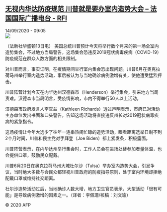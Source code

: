 <!--1600070130000-->
[无视内华达防疫规范 川普就是要办室内造势大会 – 法国国际广播电台 - RFI](http://www.rfi.fr//cn/contenu/20200914-%E6%97%A0%E8%A7%86%E5%86%85%E5%8D%8E%E8%BE%BE%E9%98%B2%E7%96%AB%E8%A7%84%E8%8C%83-%E5%B7%9D%E6%99%AE%E5%B0%B1%E6%98%AF%E8%A6%81%E5%8A%9E%E5%AE%A4%E5%86%85%E9%80%A0%E5%8A%BF%E5%A4%A7%E4%BC%9A)
------

<div>14/09/2020 - 09:05</div><img src="https://s.rfi.fr/media/display/c6207e96-f65d-11ea-9301-005056a964fe/w:310/p:16x9/int0006b.200914150503.jpg"><div class="t-content__body u-clearfix"><p>（法新社华盛顿13日电）    美国总统川普预计今天将举行数个月来的第一场全室内造势集会，不过地方当局警告，这场集会恐违反2019冠状病毒疾病（COVID-19）防疫规范在群众人数方面的相关限制。</p><p>    对川普而言，事实证明，在疫情期间举行室内集会恐出现问题。川普6月在奥克拉荷马州举行室内造势活动，事后被认为与当地确诊病例激增有关，使他遭受猛烈抨击。</p><p>    川普阵营计划今天在内华达州汉德森市（Henderson）举行集会，引来地方当局责难。汉德森市当局明言，受疫情影响，市内不得举行50人以上活动。</p><p>    汉德森市政府发言人李查兹（Kathleen Richards）透过声明表示，市府已对活动主办单位发出书面和口头警告，告知这场活动将直接违反州长对2019冠状病毒疾病的紧急指令。</p><p>    这场疫情让今年大选少了往年一连串热闹忙碌的造势活动，眼看距离选举日剩不到2个月时间，川普和民主党对手拜登（Joe Biden）都上紧发条，积极露面。</p><p>    川普阵营表示，在内华达州举行集会时，工作人员会在进场处替参加者量体温，也会提供口罩，鼓励民众配戴。</p><p>    川普6月20日在奥克拉荷马州大城杜尔沙（Tulsa）举办室内造势大会，引发争议，当时绝大多数与会民众都轻视川普政府的防疫指导原则，处于室内环境却拒绝配戴口罩或维持社交距离。</p><p>    杜尔沙造势活动过后，当地确诊人数大增，地方卫生官员表示，大型活动「很有可能」是导致病例激增的因素之一。（译者：李佩珊/核稿：刘文瑜）</p><p class="t-copyright">© 2020 AFP</p>        </div>
